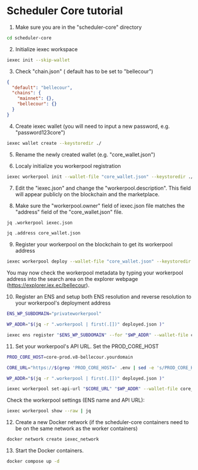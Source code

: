 # Scheduler Core tutorial

1. Make sure you are in the "scheduler-core" directory
```bash
cd scheduler-core
```

2. Initialize iexec workspace
```bash
iexec init --skip-wallet
```

3. Check "chain.json" ( default has to be set to "bellecour")
```json
{
  "default": "bellecour",
  "chains": {
    "mainnet": {},
    "bellecour": {}
  }
}
```

4. Create iexec wallet (you will need to input a new password, e.g. "password123core")
```bash
iexec wallet create --keystoredir ./
```

5. Rename the newly created wallet (e.g. "core_wallet.json")

6. Localy initialize you workerpool registration
```bash
iexec workerpool init --wallet-file "core_wallet.json" --keystoredir ./
```

7. Edit the "iexec.json" and change the "workerpool.description". This field will appear publicly on the blockchain and the marketplace.

8. Make sure the "workerpool.owner" field of iexec.json file matches the "address" field of the "core_wallet.json" file.
```bash
jq .workerpool iexec.json
```

```bash
jq .address core_wallet.json
```

9. Register your workerpool on the blockchain to get its workerpool address
```bash
iexec workerpool deploy --wallet-file "core_wallet.json" --keystoredir ./
```

You may now check the workerpool metadata by typing your workerpool address into the search area on the explorer webpage (https://explorer.iex.ec/bellecour).

10. Register an ENS and setup both ENS resolution and reverse resolution to your workerpool's deployment address
```bash
ENS_WP_SUBDOMAIN="privateworkerpool"
```

```bash
WP_ADDR="$(jq -r ".workerpool | first(.[])" deployed.json )"
```

```bash
iexec ens register "$ENS_WP_SUBDOMAIN" --for "$WP_ADDR" --wallet-file core_wallet.json --keystoredir ./
```

11. Set your workerpool's API URL. Set the PROD_CORE_HOST

```bash
PROD_CORE_HOST=core-prod.v8-bellecour.yourdomain
```

```bash
CORE_URL="https://$(grep 'PROD_CORE_HOST=' .env | sed -e 's/PROD_CORE_HOST=//')"
```

```bash
WP_ADDR="$(jq -r ".workerpool | first(.[])" deployed.json )"
```

```bash
iexec workerpool set-api-url "$CORE_URL" "$WP_ADDR" --wallet-file core_wallet.json --keystoredir ./
```

Check the workerpool settings (ENS name and API URL):
```bash
iexec workerpool show --raw | jq
```

12. Create a new Docker network (if the scheduler-core containers need to be on the same network as the worker containers)
```bash
docker network create iexec_network
```

13. Start the Docker containers.
```bash
docker compose up -d
```

